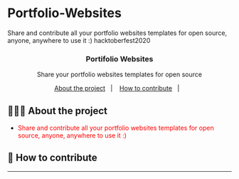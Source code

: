 # Portfolio-Websites
Share and contribute all your portfolio websites templates for open source, anyone, anywhere to use it :) hacktoberfest2020

<h3 align="center">
  Portifolio Websites
</h3>

<p align="center">Share your portfolio websites templates for open source</p>


<p align="center">
  <a href="#-about-the-project">About the project</a>&nbsp;&nbsp;&nbsp;|&nbsp;&nbsp;&nbsp;
  <a href="#-how-to-contribute">How to contribute</a>&nbsp;&nbsp;&nbsp;|&nbsp;&nbsp;&nbsp;
</p>

## 👨🏻‍💻 About the project

- <p style="color: red;">Share and contribute all your portfolio websites templates for open source, anyone, anywhere to use it :)</p>

## 🤔 How to contribute

****

<p> </p



